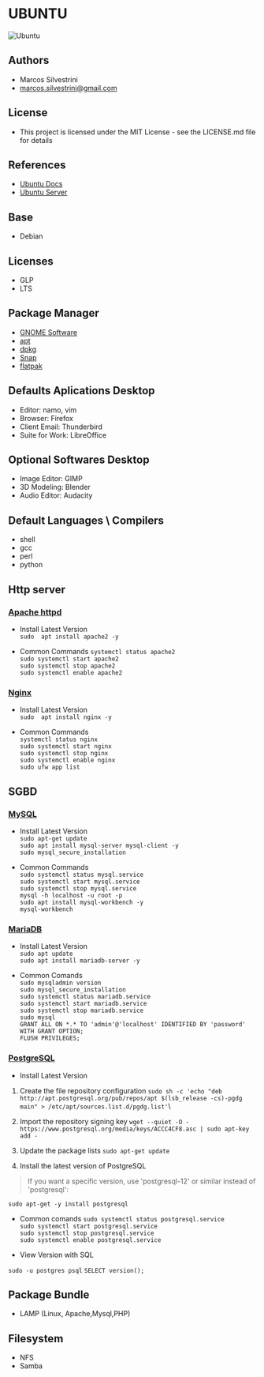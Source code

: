 # UBUNTU

![Ubuntu](https://user-images.githubusercontent.com/62715900/95467421-cf501680-0953-11eb-92f9-3c5fce92fcfb.png)

## Authors

- Marcos Silvestrini
- marcos.silvestrini@gmail.com

## License

- This project is licensed under the MIT License - see the LICENSE.md file for details

## References

- [Ubuntu Docs](https://docs.ubuntu.com/)
- [Ubuntu Server](https://ubuntu.com/server/docs)

## Base

- Debian

## Licenses

- GLP
- LTS

## Package Manager

- [GNOME Software](https://wiki.gnome.org/Apps/Software)
- [apt](https://linux.die.net/man/8/apt)
- [dpkg]((https://linux.die.net/man/1/dpkg))
- [Snap](https://en.wikipedia.org/wiki/Snap_(package_manager))
- [flatpak](https://flatpak.org/)

## Defaults Aplications Desktop

- Editor: namo, vim
- Browser: Firefox
- Client Email: Thunderbird
- Suite for Work: LibreOffice

## Optional Softwares Desktop

- Image Editor: GIMP
- 3D Modeling: Blender
- Audio Editor: Audacity

## Default Languages \ Compilers

- shell
- gcc
- perl
- python

## Http server

### [Apache httpd](https://ubuntu.com/server/docs/web-servers-apache)

- Install Latest Version\
`sudo  apt install apache2 -y`

- Common Commands
`systemctl status apache2`\
`sudo systemctl start apache2`\
`sudo systemctl stop apache2`\
`sudo systemctl enable apache2`

### [Nginx](https://nginx.org/en/docs/)

- Install Latest Version\
`sudo  apt install nginx -y`

- Common Commands\
`systemctl status nginx`\
`sudo systemctl start nginx`\
`sudo systemctl stop nginx`\
`sudo systemctl enable nginx`\
`sudo ufw app list`

## SGBD

### [MySQL](https://ubuntu.com/server/docs/databases-mysql)

- Install Latest Version\
`sudo apt-get update`\
`sudo apt install mysql-server mysql-client -y`\
`sudo mysql_secure_installation`

- Common Commands\
`sudo systemctl status mysql.service`\
`sudo systemctl start mysql.service`\
`sudo systemctl stop mysql.service`\
`mysql -h localhost -u root -p`\
`sudo apt install mysql-workbench -y`\
`mysql-workbench`

### [MariaDB](https://mariadb.com/kb/en/documentation/)

- Install Latest Version\
`sudo apt update`\
`sudo apt install mariadb-server -y`

- Common Comands\
`sudo mysqladmin version`\
`sudo mysql_secure_installation`\
`sudo systemctl status mariadb.service`\
`sudo systemctl start mariadb.service`\
`sudo systemctl stop mariadb.service`\
`sudo mysql`\
`GRANT ALL ON *.* TO 'admin'@'localhost' IDENTIFIED BY 'password' WITH GRANT OPTION;`\
`FLUSH PRIVILEGES;`

### [PostgreSQL](https://ubuntu.com/server/docs/databases-postgresql)

- Install Latest Version

1. Create the file repository configuration
`sudo sh -c 'echo "deb http://apt.postgresql.org/pub/repos/apt $(lsb_release -cs)-pgdg main" > /etc/apt/sources.list.d/pgdg.list'`\

2. Import the repository signing key
`wget --quiet -O - https://www.postgresql.org/media/keys/ACCC4CF8.asc | sudo apt-key add -`

3. Update the package lists
`sudo apt-get update`

4. Install the latest version of PostgreSQL

>If you want a specific version, use 'postgresql-12' or similar instead of 'postgresql':

`sudo apt-get -y install postgresql`

- Common comands
`sudo systemctl status postgresql.service`\
`sudo systemctl start postgresql.service`\
`sudo systemctl stop postgresql.service`\
`sudo systemctl enable postgresql.service`

- View Version with SQL

`sudo -u postgres psql`
`SELECT version();`

## Package Bundle

- LAMP (Linux, Apache,Mysql,PHP)

## Filesystem

- NFS
- Samba
